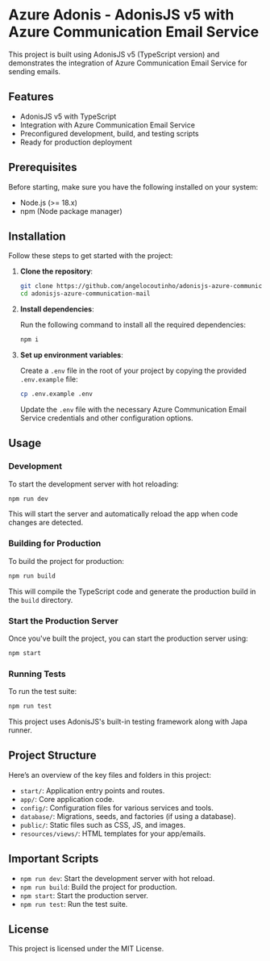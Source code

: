 # Azure Adonis - AdonisJS v5 with Azure Communication Email Service

This project is built using AdonisJS v5 (TypeScript version) and demonstrates the integration of Azure Communication Email Service for sending emails.

## Features

- AdonisJS v5 with TypeScript
- Integration with Azure Communication Email Service
- Preconfigured development, build, and testing scripts
- Ready for production deployment

## Prerequisites

Before starting, make sure you have the following installed on your system:

- Node.js (>= 18.x)
- npm (Node package manager)

## Installation

Follow these steps to get started with the project:

1. **Clone the repository**:

   ```bash
   git clone https://github.com/angelocoutinho/adonisjs-azure-communication-mail.git
   cd adonisjs-azure-communication-mail
   ```

2. **Install dependencies**:

   Run the following command to install all the required dependencies:

   ```bash
   npm i
   ```

3. **Set up environment variables**:

   Create a `.env` file in the root of your project by copying the provided `.env.example` file:

   ```bash
   cp .env.example .env
   ```

   Update the `.env` file with the necessary Azure Communication Email Service credentials and other configuration options.

## Usage

### Development

To start the development server with hot reloading:

```bash
npm run dev
```


This will start the server and automatically reload the app when code changes are detected.

### Building for Production

To build the project for production:

```bash
npm run build
```

This will compile the TypeScript code and generate the production build in the `build` directory.

### Start the Production Server

Once you've built the project, you can start the production server using:

```bash
npm start
```

### Running Tests

To run the test suite:

```bash
npm run test
```

This project uses AdonisJS's built-in testing framework along with Japa runner.

## Project Structure

Here’s an overview of the key files and folders in this project:

- `start/`: Application entry points and routes.
- `app/`: Core application code.
- `config/`: Configuration files for various services and tools.
- `database/`: Migrations, seeds, and factories (if using a database).
- `public/`: Static files such as CSS, JS, and images.
- `resources/views/`: HTML templates for your app/emails.

## Important Scripts

- `npm run dev`: Start the development server with hot reload.
- `npm run build`: Build the project for production.
- `npm start`: Start the production server.
- `npm run test`: Run the test suite.

## License

This project is licensed under the MIT License.

